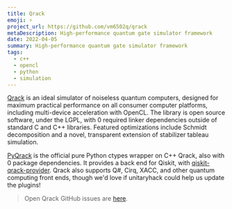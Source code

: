 ```yaml
---
title: Qrack
emoji: ⚡
project_url: https://github.com/vm6502q/qrack
metaDescription: High-performance quantum gate simulator framework
date: 2022-04-05
summary: High-performance quantum gate simulator framework
tags:
  - c++
  - opencl
  - python
  - simulation
---
```



[Qrack](https://github.com/vm6502q/qrack) is an ideal simulator of noiseless quantum computers, designed for maximum practical performance on all consumer computer platforms, including multi-device acceleration with OpenCL. The library is open source software, under the LGPL, with 0 required linker dependencies outside of standard C and C++ libraries. Featured optimizations include Schmidt decomposition and a novel, transparent extension of stabilizer tableau simulation.

[PyQrack](https://github.com/vm6502q/pyqrack) is the official pure Python ctypes wrapper on C++ Qrack, also with 0 package dependencies. It provides a back end for Qiskit, with [qiskit-qrack-provider](https://github.com/vm6502q/qiskit-qrack-provider). Qrack also supports Q#, Cirq, XACC, and other quantum computing front ends, though we'd love if unitaryhack could help us update the plugins!

> Open Qrack GitHub issues are [here](https://github.com/vm6502q/qrack/issues).
